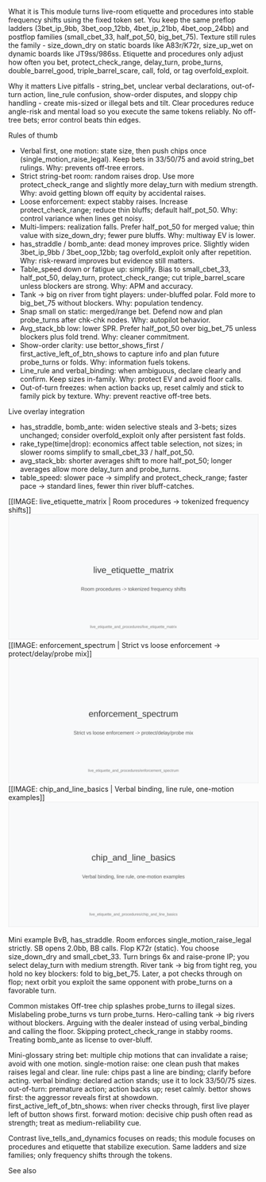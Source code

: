 What it is
This module turns live-room etiquette and procedures into stable frequency shifts using the fixed token set. You keep the same preflop ladders (3bet_ip_9bb, 3bet_oop_12bb, 4bet_ip_21bb, 4bet_oop_24bb) and postflop families (small_cbet_33, half_pot_50, big_bet_75). Texture still rules the family - size_down_dry on static boards like A83r/K72r, size_up_wet on dynamic boards like JT9ss/986ss. Etiquette and procedures only adjust how often you bet, protect_check_range, delay_turn, probe_turns, double_barrel_good, triple_barrel_scare, call, fold, or tag overfold_exploit.

Why it matters
Live pitfalls - string_bet, unclear verbal declarations, out-of-turn action, line_rule confusion, show-order disputes, and sloppy chip handling - create mis-sized or illegal bets and tilt. Clear procedures reduce angle-risk and mental load so you execute the same tokens reliably. No off-tree bets; error control beats thin edges.

Rules of thumb

* Verbal first, one motion: state size, then push chips once (single_motion_raise_legal). Keep bets in 33/50/75 and avoid string_bet rulings. Why: prevents off-tree errors.
* Strict string-bet room: random raises drop. Use more protect_check_range and slightly more delay_turn with medium strength. Why: avoid getting blown off equity by accidental raises.
* Loose enforcement: expect stabby raises. Increase protect_check_range; reduce thin bluffs; default half_pot_50. Why: control variance when lines get noisy.
* Multi-limpers: realization falls. Prefer half_pot_50 for merged value; thin value with size_down_dry; fewer pure bluffs. Why: multiway EV is lower.
* has_straddle / bomb_ante: dead money improves price. Slightly widen 3bet_ip_9bb / 3bet_oop_12bb; tag overfold_exploit only after repetition. Why: risk-reward improves but evidence still matters.
* Table_speed down or fatigue up: simplify. Bias to small_cbet_33, half_pot_50, delay_turn, protect_check_range; cut triple_barrel_scare unless blockers are strong. Why: APM and accuracy.
* Tank -> big on river from tight players: under-bluffed polar. Fold more to big_bet_75 without blockers. Why: population tendency.
* Snap small on static: merged/range bet. Defend now and plan probe_turns after chk-chk nodes. Why: autopilot behavior.
* Avg_stack_bb low: lower SPR. Prefer half_pot_50 over big_bet_75 unless blockers plus fold trend. Why: cleaner commitment.
* Show-order clarity: use bettor_shows_first / first_active_left_of_btn_shows to capture info and plan future probe_turns or folds. Why: information fuels tokens.
* Line_rule and verbal_binding: when ambiguous, declare clearly and confirm. Keep sizes in-family. Why: protect EV and avoid floor calls.
* Out-of-turn freezes: when action backs up, reset calmly and stick to family pick by texture. Why: prevent reactive off-tree bets.

Live overlay integration

* has_straddle, bomb_ante: widen selective steals and 3-bets; sizes unchanged; consider overfold_exploit only after persistent fast folds.
* rake_type(time|drop): economics affect table selection, not sizes; in slower rooms simplify to small_cbet_33 / half_pot_50.
* avg_stack_bb: shorter averages shift to more half_pot_50; longer averages allow more delay_turn and probe_turns.
* table_speed: slower pace -> simplify and protect_check_range; faster pace -> standard lines, fewer thin river bluff-catches.

[[IMAGE: live_etiquette_matrix | Room procedures -> tokenized frequency shifts]]
![Room procedures -> tokenized frequency shifts](images/live_etiquette_matrix.svg)
[[IMAGE: enforcement_spectrum | Strict vs loose enforcement -> protect/delay/probe mix]]
![Strict vs loose enforcement -> protect/delay/probe mix](images/enforcement_spectrum.svg)
[[IMAGE: chip_and_line_basics | Verbal binding, line rule, one-motion examples]]
![Verbal binding, line rule, one-motion examples](images/chip_and_line_basics.svg)

Mini example
BvB, has_straddle. Room enforces single_motion_raise_legal strictly. SB opens 2.0bb, BB calls. Flop K72r (static). You choose size_down_dry and small_cbet_33. Turn brings 6x and raise-prone IP; you select delay_turn with medium strength. River tank -> big from tight reg, you hold no key blockers: fold to big_bet_75. Later, a pot checks through on flop; next orbit you exploit the same opponent with probe_turns on a favorable turn.

Common mistakes
Off-tree chip splashes probe_turns to illegal sizes. Mislabeling probe_turns vs turn probe_turns. Hero-calling tank -> big rivers without blockers. Arguing with the dealer instead of using verbal_binding and calling the floor. Skipping protect_check_range in stabby rooms. Treating bomb_ante as license to over-bluff.

Mini-glossary
string bet: multiple chip motions that can invalidate a raise; avoid with one motion.
single-motion raise: one clean push that makes raises legal and clear.
line rule: chips past a line are binding; clarify before acting.
verbal binding: declared action stands; use it to lock 33/50/75 sizes.
out-of-turn: premature action; action backs up; reset calmly.
bettor shows first: the aggressor reveals first at showdown.
first_active_left_of_btn_shows: when river checks through, first live player left of button shows first.
forward motion: decisive chip push often read as strength; treat as medium-reliability cue.

Contrast
live_tells_and_dynamics focuses on reads; this module focuses on procedures and etiquette that stabilize execution. Same ladders and size families; only frequency shifts through the tokens.

See also